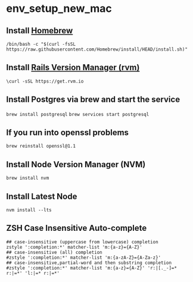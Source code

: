 # env_setup_new_mac

## Install [Homebrew](https://brew.sh/)
```/bin/bash -c "$(curl -fsSL https://raw.githubusercontent.com/Homebrew/install/HEAD/install.sh)"```

## Install [Rails Version Manager (rvm)](https://rvm.io/)
```\curl -sSL https://get.rvm.io```

## Install Postgres via brew and start the service
```brew install postgresql```
```brew services start postgresql```

## If you run into openssl problems
```brew reinstall openssl@1.1```

## Install Node Version Manager (NVM)
```brew install nvm```

## Install Latest Node
```nvm install --lts```

## ZSH Case Insensitive Auto-complete
```
## case-insensitive (uppercase from lowercase) completion
zstyle ':completion:*' matcher-list 'm:{a-z}={A-Z}'
## case-insensitive (all) completion
#zstyle ':completion:*' matcher-list 'm:{a-zA-Z}={A-Za-z}'
## case-insensitive,partial-word and then substring completion
#zstyle ':completion:*' matcher-list 'm:{a-z}={A-Z}' 'r:|[._-]=* r:|=*' 'l:|=* r:|=*'
```
